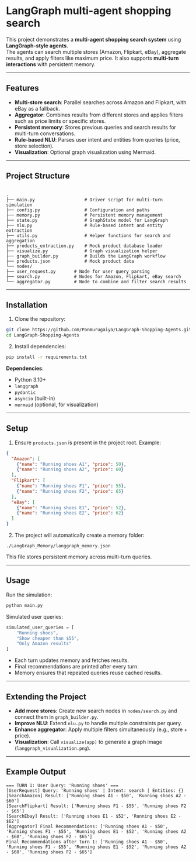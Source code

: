 # LangGraph multi-agent shopping search

This project demonstrates a **multi-agent shopping search system** using **LangGraph-style agents**.  
The agents can search multiple stores (Amazon, Flipkart, eBay), aggregate results, and apply filters like maximum price. It also supports **multi-turn interactions** with persistent memory.

---

## Features

- **Multi-store search**: Parallel searches across Amazon and Flipkart, with eBay as a fallback.
- **Aggregator**: Combines results from different stores and applies filters such as price limits or specific stores.
- **Persistent memory**: Stores previous queries and search results for multi-turn conversations.
- **Rule-based NLU**: Parses user intent and entities from queries (price, store selection).
- **Visualization**: Optional graph visualization using Mermaid.

---

## Project Structure

```

.
├── main.py                   # Driver script for multi-turn simulation
├── config.py                 # Configuration and paths
├── memory.py                 # Persistent memory management
├── state.py                  # GraphState model for LangGraph
├── nlu.py                    # Rule-based intent and entity extraction
├── utils.py                  # Helper functions for search and aggregation
├── products_extraction.py    # Mock product database loader
├── visualize.py              # Graph visualization helper
├── graph_builder.py          # Builds the LangGraph workflow
├── products.json             # Mock product data
└── nodes/
├── user_request.py       # Node for user query parsing
├── search.py             # Nodes for Amazon, Flipkart, eBay search
└── aggregator.py         # Node to combine and filter search results

````

---

## Installation

1. Clone the repository:

```bash
git clone https://github.com/Ponmurugaiya/LangGraph-Shopping-Agents.git
cd LangGraph-Shopping-Agents
````

2. Install dependencies:

```bash
pip install -r requirements.txt
```

**Dependencies**:

* Python 3.10+
* `langgraph`
* `pydantic`
* `asyncio` (built-in)
* `mermaid` (optional, for visualization)

---

## Setup

1. Ensure `products.json` is present in the project root. Example:

```json
{
  "Amazon": [
    {"name": "Running shoes A1", "price": 50},
    {"name": "Running shoes A2", "price": 60}
  ],
  "Flipkart": [
    {"name": "Running shoes F1", "price": 55},
    {"name": "Running shoes F2", "price": 65}
  ],
  "eBay": [
    {"name": "Running shoes E1", "price": 52},
    {"name": "Running shoes E2", "price": 62}
  ]
}
```

2. The project will automatically create a memory folder:

```
./LangGraph_Memory/langgraph_memory.json
```

This file stores persistent memory across multi-turn queries.

---

## Usage

Run the simulation:

```bash
python main.py
```

Simulated user queries:

```python
simulated_user_queries = [
    "Running shoes",
    "Show cheaper than $55",
    "Only Amazon results"
]
```

* Each turn updates memory and fetches results.
* Final recommendations are printed after every turn.
* Memory ensures that repeated queries reuse cached results.

---

## Extending the Project

* **Add more stores**: Create new search nodes in `nodes/search.py` and connect them in `graph_builder.py`.
* **Improve NLU**: Extend `nlu.py` to handle multiple constraints per query.
* **Enhance aggregator**: Apply multiple filters simultaneously (e.g., store + price).
* **Visualization**: Call `visualize(app)` to generate a graph image (`langgraph_visualization.png`).

---

## Example Output

```
=== TURN 1: User Query: 'Running shoes' ===
[UserRequest] Query: 'Running shoes' | Intent: search | Entities: {}
[SearchAmazon] Result: ['Running shoes A1 - $50', 'Running shoes A2 - $60']
[SearchFlipkart] Result: ['Running shoes F1 - $55', 'Running shoes F2 - $65']
[SearchEbay] Result: ['Running shoes E1 - $52', 'Running shoes E2 - $62']
[Aggregator] Final Recommendations: ['Running shoes A1 - $50', 'Running shoes F1 - $55', 'Running shoes E1 - $52', 'Running shoes A2 - $60', 'Running shoes F2 - $65']
Final Recommendations after turn 1: ['Running shoes A1 - $50', 'Running shoes F1 - $55', 'Running shoes E1 - $52', 'Running shoes A2 - $60', 'Running shoes F2 - $65']
```

